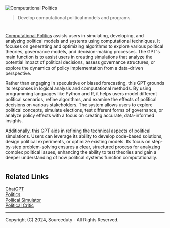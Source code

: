 ![Computational Politics](https://github.com/user-attachments/assets/1d6b9355-1827-43e4-aac2-9e1fd222ab75)

> Develop computational political models and programs.

#

[Computational Politics](https://chatgpt.com/g/g-2YWh0FU5Z-computational-politics) assists users in simulating, developing, and analyzing political models and systems using computational techniques. It focuses on generating and optimizing algorithms to explore various political theories, governance models, and decision-making processes. The GPT's main function is to assist users in creating simulations that analyze the potential impact of political decisions, assess governance structures, or explore the dynamics of policy implementation from a data-driven perspective.

Rather than engaging in speculative or biased forecasting, this GPT grounds its responses in logical analysis and computational methods. By using programming languages like Python and R, it helps users model different political scenarios, refine algorithms, and examine the effects of political decisions on various stakeholders. The system allows users to explore political concepts, simulate elections, test different forms of governance, or analyze policy effects with a focus on creating accurate, data-informed insights.

Additionally, this GPT aids in refining the technical aspects of political simulations. Users can leverage its ability to develop code-based solutions, design political experiments, or optimize existing models. Its focus on step-by-step problem-solving ensures a clear, structured process for analyzing complex political issues, enhancing the ability to test theories and gain a deeper understanding of how political systems function computationally.

#
## Related Links

[ChatGPT](https://github.com/sourceduty/ChatGPT)
<br>
[Politics](https://github.com/sourceduty/Politics)
<br>
[Poliical Simulator](https://github.com/sourceduty/Political_Simulator)
<br>
[Political Critic](https://github.com/sourceduty/Political_Critic)

***
Copyright (C) 2024, Sourceduty - All Rights Reserved.
